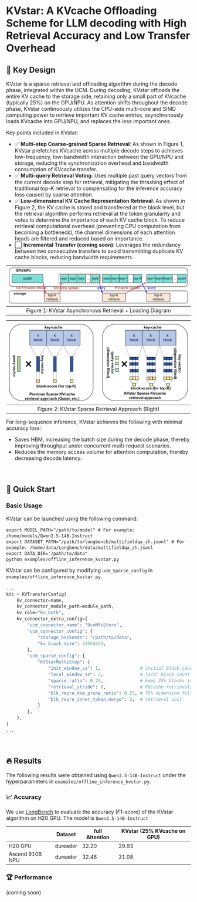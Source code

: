 # KVstar: A KVcache Offloading Scheme for LLM decoding with High Retrieval Accuracy and Low Transfer Overhead

## 🎯 Key Design

KVstar is a sparse retrieval and offloading algorithm during the decode phase, integrated within the UCM. During decoding, KVstar offloads the entire KV cache to the storage side, retaining only a small part of KVcache (typically 25%) on the GPU/NPU. As attention shifts throughout the decode phase, KVstar continuously utilizes the CPU-side multi-core and SIMD computing power to retrieve important KV cache entries, asynchronously loads KVcache into GPU/NPU, and replaces the less important ones.

Key points included in KVstar:

- ✅ **Multi-step Coarse-grained Sparse Retrieval**: As shown in Figure 1, KVstar prefetches KVcache across multiple decode steps to achieves low-frequency, low-bandwidth interaction between the GPU/NPU and storage, reducing the synchronization overhead and bandwidth consumption of KVcache transfer.
- ✅ **Multi-query Retrieval Voting**: Uses multiple past query vectors from the current decode step for retrieval, mitigating the thrashing effect of traditional top-K retrieval to compensating for the inference accuracy loss caused by sparse attention.
- ✅ **Low-dimensional KV Cache Representation Retrieval**: As shown in Figure 2, the KV cache is stored and transferred at the block level, but the retrieval algorithm performs retrieval at the token granularity and votes to determine the importance of each KV cache block. To reduce retrieval computational overhead (preventing CPU computation from becoming a bottleneck), the channel dimensions of each attention heads are filtered and reduced based on importance.
- ⬜ **Incremental Transfer (coming soon)**: Leverages the redundancy between two consecutive transfers to avoid transmitting duplicate KV cache blocks, reducing bandwidth requirements.

| ![kvstar_diagram](../../_static/images/kvstar_diagram.png) |
| :-------------------------------------: |
|   Figure 1: KVstar Asynchronous Retrieval + Loading Diagram    |

|     ![kvstar_retrieve](../../_static/images/kvstar_retrieve.png)      |
| :------------------------------------------------: |
| Figure 2: KVstar Sparse Retrieval Approach (Right) |

For long-sequence inference, KVstar achieves the following with minimal accuracy loss:

- Saves HBM, increasing the batch size during the decode phase, thereby improving throughput under concurrent multi-request scenarios.
- Reduces the memory access volume for attention computation, thereby decreasing decode latency.


　

## 🚦 Quick Start

### Basic Usage
KVstar can be launched using the following command:
```shell
export MODEL_PATH="/path/to/model" # For example: /home/models/Qwen2.5-14B-Instruct
export DATASET_PATH="/path/to/longbench/multifieldqa_zh.jsonl" # For example: /home/data/Longbench/data/multifieldqa_zh.jsonl
export DATA_DIR="/path/to/data"
python examples/offline_inference_kvstar.py
```
KVstar can be configured by modifying `ucm_sparse_config` in `examples/offline_inference_kvstar.py`.
```python
...
ktc = KVTransferConfig(
    kv_connector=name,
    kv_connector_module_path=module_path,
    kv_role="kv_both",
    kv_connector_extra_config={
        "ucm_connector_name": "UcmNfsStore",
        "ucm_connector_config": {
            "storage_backends": "/path/to/data",
            "kv_block_size": 33554432,
        },
        "ucm_sparse_config": {
            "KVStarMultiStep": {
                "init_window_sz": 1,               # initial block count (do not participate in sparse)
                "local_window_sz": 2,              # local block count (do not participate in sparse)
                "sparse_ratio": 0.25,              # keep 25% blocks in GPU/NPU
                "retrieval_stride": 8,             # KVcache retrieval/update frequency (in decode steps)
                "blk_repre_dim_prune_ratio": 0.25, # 75% dimension filted, 25% dimension keeped for KVstar's retrieval
                "blk_repre_inner_token_merge": 2,  # retrieval unit
            }
        },
    },
)
...
```

　

## 🔥 Results
The following results were obtained using `Qwen2.5-14B-Instruct` under the hyperparameters in  `examples/offline_inference_kvstar.py`.

### 📈 Accuracy
We use [LongBench](https://huggingface.co/datasets/zai-org/LongBench) to evaluate the accuracy (F1-score) of the KVstar algorithm on H20 GPU. The model is `Qwen2.5-14B-Instruct` 

|  | Dataset | full Attention | KVstar (25% KVcache on GPU) |
|-------|-----------|-----------|-------|
| H20 GPU | dureader | 32.20 | 29.93 |
| Ascend 910B NPU | dureader | 32.46 | 31.08 |

### 🏆 Performance

(coming soon)
